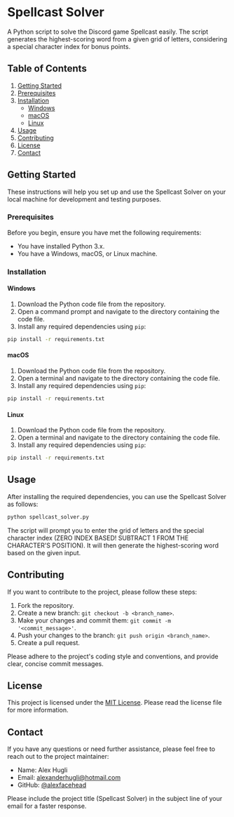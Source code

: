 # Spellcast Solver

A Python script to solve the Discord game Spellcast easily. The script generates the highest-scoring word from a given grid of letters, considering a special character index for bonus points.

## Table of Contents

1. [Getting Started](#getting-started)
2. [Prerequisites](#prerequisites)
3. [Installation](#installation)
   - [Windows](#windows)
   - [macOS](#macos)
   - [Linux](#linux)
4. [Usage](#usage)
5. [Contributing](#contributing)
6. [License](#license)
7. [Contact](#contact)

## Getting Started

These instructions will help you set up and use the Spellcast Solver on your local machine for development and testing purposes.

### Prerequisites

Before you begin, ensure you have met the following requirements:

- You have installed Python 3.x.
- You have a Windows, macOS, or Linux machine.

### Installation

#### Windows

1. Download the Python code file from the repository.
2. Open a command prompt and navigate to the directory containing the code file.
3. Install any required dependencies using `pip`:

```bash
pip install -r requirements.txt
```

#### macOS

1. Download the Python code file from the repository.
2. Open a terminal and navigate to the directory containing the code file.
3. Install any required dependencies using `pip`:

```bash
pip install -r requirements.txt
```

#### Linux

1. Download the Python code file from the repository.
2. Open a terminal and navigate to the directory containing the code file.
3. Install any required dependencies using `pip`:

```bash
pip install -r requirements.txt
```

## Usage

After installing the required dependencies, you can use the Spellcast Solver as follows:

```bash
python spellcast_solver.py
```

The script will prompt you to enter the grid of letters and the special character index (ZERO INDEX BASED! SUBTRACT 1 FROM THE CHARACTER'S POSITION). It will then generate the highest-scoring word based on the given input.

## Contributing

If you want to contribute to the project, please follow these steps:

1. Fork the repository.
2. Create a new branch: `git checkout -b <branch_name>`.
3. Make your changes and commit them: `git commit -m '<commit_message>'`.
4. Push your changes to the branch: `git push origin <branch_name>`.
5. Create a pull request.

Please adhere to the project's coding style and conventions, and provide clear, concise commit messages.

## License

This project is licensed under the [MIT License](LICENSE). Please read the license file for more information.

## Contact

If you have any questions or need further assistance, please feel free to reach out to the project maintainer:

- Name: Alex Hugli
- Email: alexanderhugli@hotmail.com
- GitHub: [@alexfacehead](https://github.com/alexfacehead)

Please include the project title (Spellcast Solver) in the subject line of your email for a faster response.
